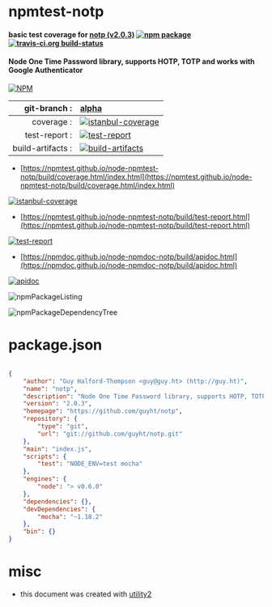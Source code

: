 # npmtest-notp

#### basic test coverage for  [notp (v2.0.3)](https://github.com/guyht/notp)  [![npm package](https://img.shields.io/npm/v/npmtest-notp.svg?style=flat-square)](https://www.npmjs.org/package/npmtest-notp) [![travis-ci.org build-status](https://api.travis-ci.org/npmtest/node-npmtest-notp.svg)](https://travis-ci.org/npmtest/node-npmtest-notp)

#### Node One Time Password library, supports HOTP, TOTP and works with Google Authenticator

[![NPM](https://nodei.co/npm/notp.png?downloads=true&downloadRank=true&stars=true)](https://www.npmjs.com/package/notp)

| git-branch : | [alpha](https://github.com/npmtest/node-npmtest-notp/tree/alpha)|
|--:|:--|
| coverage : | [![istanbul-coverage](https://npmtest.github.io/node-npmtest-notp/build/coverage.badge.svg)](https://npmtest.github.io/node-npmtest-notp/build/coverage.html/index.html)|
| test-report : | [![test-report](https://npmtest.github.io/node-npmtest-notp/build/test-report.badge.svg)](https://npmtest.github.io/node-npmtest-notp/build/test-report.html)|
| build-artifacts : | [![build-artifacts](https://npmtest.github.io/node-npmtest-notp/glyphicons_144_folder_open.png)](https://github.com/npmtest/node-npmtest-notp/tree/gh-pages/build)|

- [https://npmtest.github.io/node-npmtest-notp/build/coverage.html/index.html](https://npmtest.github.io/node-npmtest-notp/build/coverage.html/index.html)

[![istanbul-coverage](https://npmtest.github.io/node-npmtest-notp/build/screenCapture.buildCi.browser.%252Ftmp%252Fbuild%252Fcoverage.lib.html.png)](https://npmtest.github.io/node-npmtest-notp/build/coverage.html/index.html)

- [https://npmtest.github.io/node-npmtest-notp/build/test-report.html](https://npmtest.github.io/node-npmtest-notp/build/test-report.html)

[![test-report](https://npmtest.github.io/node-npmtest-notp/build/screenCapture.buildCi.browser.%252Ftmp%252Fbuild%252Ftest-report.html.png)](https://npmtest.github.io/node-npmtest-notp/build/test-report.html)

- [https://npmdoc.github.io/node-npmdoc-notp/build/apidoc.html](https://npmdoc.github.io/node-npmdoc-notp/build/apidoc.html)

[![apidoc](https://npmdoc.github.io/node-npmdoc-notp/build/screenCapture.buildCi.browser.%252Ftmp%252Fbuild%252Fapidoc.html.png)](https://npmdoc.github.io/node-npmdoc-notp/build/apidoc.html)

![npmPackageListing](https://npmtest.github.io/node-npmtest-notp/build/screenCapture.npmPackageListing.svg)

![npmPackageDependencyTree](https://npmtest.github.io/node-npmtest-notp/build/screenCapture.npmPackageDependencyTree.svg)



# package.json

```json

{
    "author": "Guy Halford-Thompson <guy@guy.ht> (http://guy.ht)",
    "name": "notp",
    "description": "Node One Time Password library, supports HOTP, TOTP and works with Google Authenticator",
    "version": "2.0.3",
    "homepage": "https://github.com/guyht/notp",
    "repository": {
        "type": "git",
        "url": "git://github.com/guyht/notp.git"
    },
    "main": "index.js",
    "scripts": {
        "test": "NODE_ENV=test mocha"
    },
    "engines": {
        "node": "> v0.6.0"
    },
    "dependencies": {},
    "devDependencies": {
        "mocha": "~1.18.2"
    },
    "bin": {}
}
```



# misc
- this document was created with [utility2](https://github.com/kaizhu256/node-utility2)
